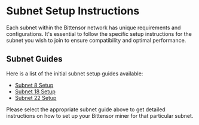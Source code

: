 # Subnet Setup Instructions

Each subnet within the Bittensor network has unique requirements and configurations. It's essential to follow the specific setup instructions for the subnet you wish to join to ensure compatibility and optimal performance.

## Subnet Guides

Here is a list of the initial subnet setup guides available:

- [Subnet 8 Setup](docs/subnets/subnet8.md)
- [Subnet 18 Setup](docs/subnets/subnet18.md)
- [Subnet 22 Setup](docs/subnets/subnet22.md)

Please select the appropriate subnet guide above to get detailed instructions on how to set up your Bittensor miner for that particular subnet.